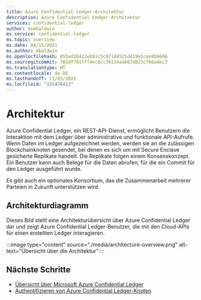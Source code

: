 ```yaml
---
title: Azure Confidential Ledger-Architektur
description: Azure Confidential Ledger-Architektur
services: confidential-ledger
author: msmbaldwin
ms.service: confidential-ledger
ms.topic: overview
ms.date: 04/15/2021
ms.author: mbaldwin
ms.openlocfilehash: 855ad26422eb91c5c971d4525d419e5cee8b6606
ms.sourcegitcommit: 702df701fff4ec6cc39134aa607d023c766adec3
ms.translationtype: HT
ms.contentlocale: de-DE
ms.lasthandoff: 11/03/2021
ms.locfileid: "131476412"
---
```

# <a name="architecture"></a>Architektur

Azure Confidential Ledger, ein REST-API-Dienst, ermöglicht Benutzern die Interaktion mit dem Ledger über administrative und funktionale API-Aufrufe.  Wenn Daten im Ledger aufgezeichnet werden, werden sie an die zulässigen Blockchainknoten gesendet, bei denen es sich um mit Secure Enclave gesicherte Replikate handelt. Die Replikate folgen einem Konsenskonzept. Ein Benutzer kann auch Belege für die Daten abrufen, für die ein Commit für den Ledger ausgeführt wurde.

Es gibt auch ein optionales Konsortium, das die Zusammenarbeit mehrerer Parteien in Zukunft unterstützen wird.

## <a name="architecture-diagram"></a>Architekturdiagramm

Dieses Bild stellt eine Architekturübersicht über Azure Confidential Ledger dar und zeigt Azure Confidential Ledger-Benutzer, die mit den Cloud-APIs für einen erstellten Ledger interagieren.

:::image type="content" source="./media/architecture-overview.png" alt-text="Übersicht über die Architektur":::

## <a name="next-steps"></a>Nächste Schritte

- [Übersicht über Microsoft Azure Confidential Ledger](overview.md)
- [Authentifizieren von Azure Confidential Ledger-Knoten](authenticate-ledger-nodes.md)
